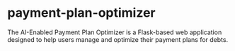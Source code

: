# payment-plan-optimizer
 The AI-Enabled Payment Plan Optimizer is a Flask-based web application designed to help users manage and optimize their payment plans for debts. 
